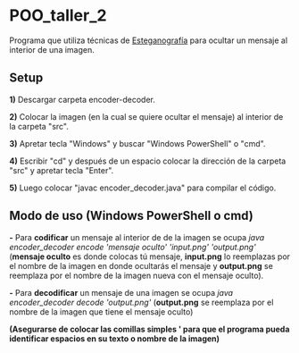 # POO_taller_2
Programa que utiliza técnicas de [Esteganografía](https://es.wikipedia.org/wiki/Esteganograf%C3%ADa) para ocultar un mensaje al interior de una imagen.
## Setup
**1)** Descargar carpeta encoder-decoder.

**2)** Colocar la imagen (en la cual se quiere ocultar el mensaje) al interior de la carpeta "src".

**3)** Apretar tecla "Windows" y buscar "Windows PowerShell" o "cmd".

**4)** Escribir "cd" y después de un espacio colocar la dirección de la carpeta "src" y apretar tecla "Enter".

**5)** Luego colocar "javac encoder_decoder.java" para compilar el código.

## Modo de uso (Windows PowerShell o cmd)
**-** Para **codificar** un mensaje al interior de de la imagen se ocupa *java encoder_decoder encode 'mensaje oculto' 'input.png' 'output.png'* (**mensaje oculto** es donde colocas tú mensaje, **input.png** lo reemplazas por el nombre de la imagen en donde ocultarás el mensaje y **output.png** se reemplaza por el nombre de la imagen nueva con el mensaje oculto).

**-** Para **decodificar** un mensaje de una imagen se ocupa *java encoder_decoder decode 'output.png'* (**output.png** se reemplaza por el nombre de la imagen que tiene el mensaje oculto)

**(Asegurarse de colocar las comillas simples ' para que el programa pueda identificar espacios en su texto o nombre de la imagen)**
